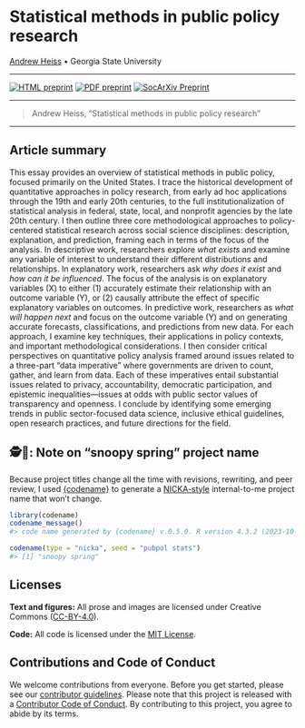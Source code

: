 # Statistical methods in public policy research


<!-- README.md is generated from README.qmd. Please edit that file -->

[Andrew Heiss](https://www.andrewheiss.com) • Georgia State University

------------------------------------------------------------------------

<!-- badges: start -->

[![HTML preprint](https://img.shields.io/badge/HTML%20preprint-FF851B.png)](https://stats.andrewheiss.com/snoopy-spring/) [![PDF preprint](https://img.shields.io/badge/PDF%20preprint-3D9970.png)](https://stats.andrewheiss.com/snoopy-spring/heiss-statistics-public-policy.pdf) [![SocArXiv Preprint](https://img.shields.io/badge/SocArXiv%20preprint-10.31235%2Fosf.io%2Fcwymb__v1-blue)](https://doi.org/10.31235/osf.io/cwymb_v1)
<!-- badges: end -->

------------------------------------------------------------------------

> Andrew Heiss, “Statistical methods in public policy research”

------------------------------------------------------------------------

## Article summary

This essay provides an overview of statistical methods in public policy, focused primarily on the United States. I trace the historical development of quantitative approaches in policy research, from early ad hoc applications through the 19th and early 20th centuries, to the full institutionalization of statistical analysis in federal, state, local, and nonprofit agencies by the late 20th century. I then outline three core methodological approaches to policy-centered statistical research across social science disciplines: description, explanation, and prediction, framing each in terms of the focus of the analysis. In descriptive work, researchers explore *what exists* and examine any variable of interest to understand their different distributions and relationships. In explanatory work, researchers ask *why does it exist* and *how can it be influenced*. The focus of the analysis is on explanatory variables (X) to either (1) accurately estimate their relationship with an outcome variable (Y), or (2) causally attribute the effect of specific explanatory variables on outcomes. In predictive work, researchers as *what will happen next* and focus on the outcome variable (Y) and on generating accurate forecasts, classifications, and predictions from new data. For each approach, I examine key techniques, their applications in policy contexts, and important methodological considerations. I then consider critical perspectives on quantitative policy analysis framed around issues related to a three-part “data imperative” where governments are driven to count, gather, and learn from data. Each of these imperatives entail substantial issues related to privacy, accountability, democratic participation, and epistemic inequalities—issues at odds with public sector values of transparency and openness. I conclude by identifying some emerging trends in public sector-focused data science, inclusive ethical guidelines, open research practices, and future directions for the field.

## 🕵️🌸: Note on “snoopy spring” project name

Because project titles change all the time with revisions, rewriting, and peer review, I used [{codename}](http://svmiller.com/codename/) to generate a [NICKA-style](https://www.designation-systems.net/usmilav/codenames.html) internal-to-me project name that won’t change.

``` r
library(codename)
codename_message()
#> code name generated by {codename} v.0.5.0. R version 4.3.2 (2023-10-31).

codename(type = "nicka", seed = "pubpol stats")
#> [1] "snoopy spring"
```

## Licenses

**Text and figures:** All prose and images are licensed under Creative Commons ([CC-BY-4.0](http://creativecommons.org/licenses/by/4.0/)).

**Code:** All code is licensed under the [MIT License](LICENSE.md).

## Contributions and Code of Conduct

We welcome contributions from everyone. Before you get started, please see our [contributor guidelines](CONTRIBUTING.md). Please note that this project is released with a [Contributor Code of Conduct](https://contributor-covenant.org/version/2/0/CODE_OF_CONDUCT.html). By contributing to this project, you agree to abide by its terms.
